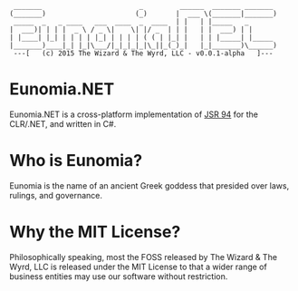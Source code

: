 ```
 _______                        _         ______  _______ _______ 
(_______)                      (_)       |  ___ \(_______|_______)
 _____  _   _ ____   ___  ____  _  ____  | |   | |_____   _       
|  ___)| | | |  _ \ / _ \|    \| |/ _  | | |   | |  ___) | |      
| |____| |_| | | | | |_| | | | | ( ( | |_| |   | | |_____| |_____ 
|_______)____|_| |_|\___/|_|_|_|_|\_||_(_)_|   |_|_______)\______)
 ---[   (c) 2015 The Wizard & The Wyrd, LLC - v0.0.1-alpha   ]---            
 ```
 
 Eunomia.NET
 ===========
 Eunomia.NET is a cross-platform implementation of [JSR 94](https://jcp.org/en/jsr/detail?id=94)
 for the CLR/.NET, and written in C#.
 
 Who is Eunomia?
 ===============
 Eunomia is the name of an ancient Greek goddess that presided over laws, rulings, and governance.
 
 Why the MIT License?
 ====================
 Philosophically speaking, most the FOSS released by The Wizard & The Wyrd, LLC is released under
 the MIT License to that a wider range of business entities may use our software without restriction.
